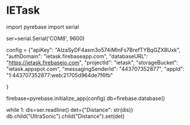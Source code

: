 # IETask
import pyrebase
import serial 

ser=serial.Serial('COM8', 9600)

config = {"apiKey": "AIzaSyDF4asm3o574iMInFs7BrefTYBqGZX8Uxk",
    "authDomain": "ietask.firebaseapp.com",
    "databaseURL": "https://ietask.firebaseio.com",
    "projectId": "ietask",
    "storageBucket": "ietask.appspot.com",
    "messagingSenderId": "443707352877",
    "appId": "1:443707352877:web:21705d964de7f6fb"

    
  }

firebase=pyrebase.initialize_app(config)
db=firebase.database()


while 1:
    dis=ser.readline()
    det={"Distance": str(dis)}
    db.child("UltraSonic").child("Distance").set(det)

